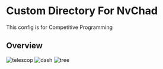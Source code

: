 # Custom Directory For NvChad
This config is for Competitive Programming


## Overview
![telescop](https://github.com/sbd26/image/blob/master/nvchad/telescope.png)
![dash](https://github.com/sbd26/image/blob/master/nvchad/nvdash.png)
![tree](https://github.com/sbd26/image/blob/master/nvchad/nvimtree.png)
